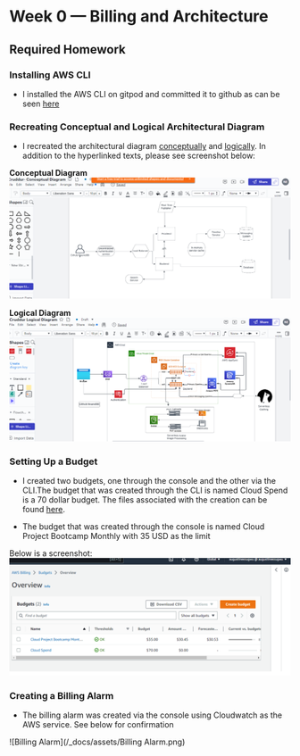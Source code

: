 # Week 0 — Billing and Architecture

## Required Homework

### Installing AWS CLI

- I installed the AWS CLI on gitpod and committed it to github as can be seen [here](/.gitpod.yml)

### Recreating Conceptual and Logical Architectural Diagram

- I recreated the architectural diagram [conceptually](https://lucid.app/lucidchart/387d490f-4f69-4256-891e-7f8b2e963244/edit?viewport_loc=-330%2C-376%2C2380%2C974%2C0_0&invitationId=inv_0c7adaaf-5095-4f74-90ac-73d7102420c5) and [logically](https://lucid.app/lucidchart/6710531b-9759-42c3-901c-aaa838ac4668/edit?viewport_loc=-160%2C290%2C2180%2C974%2C0_0&invitationId=inv_64c4cd2c-2822-4f95-b1f8-3ca86f669ae9). In addition to the hyperlinked texts, please see screenshot below:

**Conceptual Diagram**
![conceptual diagram](/_docs/assets/Week_0_Conceptual_Diagram.png)

**Logical Diagram**
![logical diagram](/_docs/assets/Week_0_Logical_Diagram.png)

### Setting Up a Budget

- I created two budgets, one through the console and the other via the CLI.The budget that was created through the CLI is named Cloud Spend is a 70 dollar budget. The files associated with the creation can be found [here](/aws/json/).

- The budget that was created through the console is named Cloud Project Bootcamp Monthly with 35 USD as the limit

Below is a screenshot:
![budget](/_docs/assets/Week_0_Budget.png)

### Creating a Billing Alarm

- The billing alarm was created via the console using Cloudwatch as the AWS service. See below for confirmation

![Billing Alarm](/_docs/assets/Billing Alarm.png)

